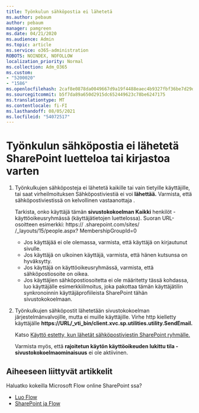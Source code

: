 ```yaml
---
title: Työnkulun sähköpostia ei lähetetä
ms.author: pebaum
author: pebaum
manager: pamgreen
ms.date: 04/21/2020
ms.audience: Admin
ms.topic: article
ms.service: o365-administration
ROBOTS: NOINDEX, NOFOLLOW
localization_priority: Normal
ms.collection: Adm_O365
ms.custom:
- "5200020"
- "1586"
ms.openlocfilehash: 2caf8e0878da0049667d9a19f4488eaec4b9327fbf36be7d29dbf4b7a9c89158
ms.sourcegitcommit: b5f7da89a650d2915dc652449623c78be6247175
ms.translationtype: MT
ms.contentlocale: fi-FI
ms.lasthandoff: 08/05/2021
ms.locfileid: "54072517"
---
```

# <a name="workflow-email-is-not-being-sent-for-a-sharepoint-list-or-library"></a>Työnkulun sähköpostia ei lähetetä SharePoint luetteloa tai kirjastoa varten

1. Työnkulkujen sähköposteja ei lähetetä kaikille tai vain tietyille käyttäjille, tai saat virheilmoituksen Sähköpostiviestiä ei voi **lähettää.** Varmista, että sähköpostiviestissä on kelvollinen vastaanottaja .

    Tarkista, onko käyttäjä tämän **sivustokokoelman Kaikki** henkilöt -käyttöoikeusryhmässä (käyttäjätietojen luettelossa).  Suoran URL-osoitteen esimerkki: https:// <tenant> .sharepoint.com/sites/ <sitename> /_layouts/15/people.aspx? MembershipGroupId=0

    - Jos käyttäjää ei ole olemassa, varmista, että käyttäjä on kirjautunut sivulle. 
    - Jos käyttäjä on ulkoinen käyttäjä, varmista, että hänen kutsunsa on hyväksytty.
    - Jos käyttäjä on käyttöoikeusryhmässä, varmista, että sähköpostiosoite on oikea.
    - Jos käyttäjien sähköpostiosoitetta ei ole määritetty tässä kohdassa, luo käyttäjälle esimerkkiilmoitus, joka pakottaa tämän käyttäjätilin synkronoinnin käyttäjäprofiileista SharePoint tähän sivustokokoelmaan.
 
2. Työnkulkujen sähköpostit lähetetään sivustokokoelman järjestelmänvalvojille, mutta ei muille käyttäjille. Virhe http kielletty käyttäjälle **<span>https:</span>//URL/_vti_bin/client.xvc.sp.utilities.utility.SendEmail.**
 

    Katso [Käyttö estetty, kun lähetät sähköpostiviestin SharePoint ryhmälle.](https://docs.microsoft.com/sharepoint/support/sharing-and-permissions/access-denied-when-send-an-email-to-groups)

    Varmista myös, että **rajoitetun käytön käyttöoikeuden lukittu tila -sivustokokoelmaominaisuus** ei ole aktiivinen.


## <a name="related-topics"></a>Aiheeseen liittyvät artikkelit
Haluatko kokeilla Microsoft Flow online SharePoint ssa?
- [Luo Flow](https://support.office.com/article/Create-a-flow-for-a-list-or-library-in-SharePoint-Online-or-OneDrive-for-Business-a9c3e03b-0654-46af-a254-20252e580d01) 
- [SharePoint ja Flow](https://flow.microsoft.com/blog/sharepoint-and-flow/) 



